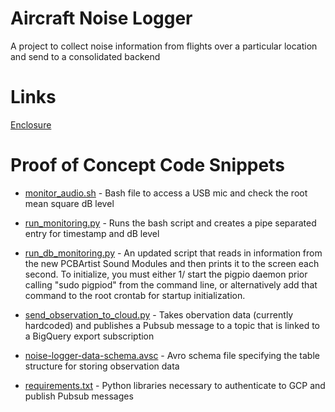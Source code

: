 # Aircraft Noise Logger

A project to collect noise information from flights over a particular location and send to a consolidated backend

# Links

[Enclosure](Enclosure/README.md)


# Proof of Concept Code Snippets

* [monitor_audio.sh](monitor_audio.sh) - Bash file to access a USB mic and check the root mean square dB level

* [run_monitoring.py](run_monitoring.py) - Runs the bash script and creates a pipe separated entry for timestamp and dB level

* [run_db_monitoring.py](run_db_monitoring.py) - An updated script that reads in information from the new PCBArtist Sound Modules and then prints it to the screen each second. To initialize, you must either 1/ start the pigpio daemon prior calling "sudo pigpiod" from the command line, or alternatively add that command to the root crontab for startup initialization.

* [send_observation_to_cloud.py](send_observation_to_cloud.py) - Takes obervation data (currently hardcoded) and publishes a Pubsub message to a topic that is linked to a BigQuery export subscription

* [noise-logger-data-schema.avsc](noise-logger-data-schema.avsc) - Avro schema file specifying the table structure for storing observation data

* [requirements.txt](requirements.txt) - Python libraries necessary to authenticate to GCP and publish Pubsub messages
